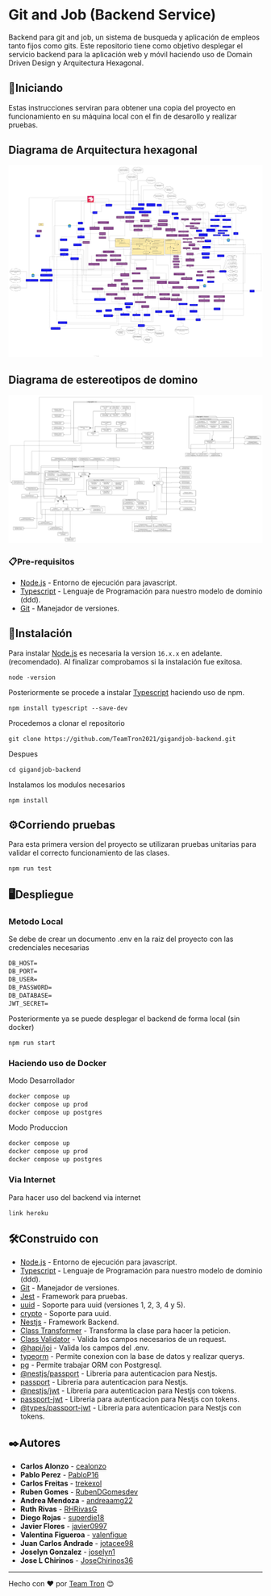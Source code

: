 # Git and Job (Backend Service)
Backend para git and job, un sistema de busqueda y aplicación de empleos tanto fijos como gits. Este repositorio tiene como objetivo desplegar el servicio backend para la aplicación web y móvil haciendo uso de Domain Driven Design y Arquitectura Hexagonal.

## 🚀Iniciando 
Estas instrucciones serviran para obtener una copia del proyecto en funcionamiento en su máquina local con el fin de desarollo y realizar pruebas.

## Diagrama de Arquitectura hexagonal 
<img src="./extra/Hexagonal.png"/>

## Diagrama de estereotipos de domino
<img src="./extra/Dominio.png"/>

### 📋Pre-requisitos 
* [Node.js](https://nodejs.org/es/) - Entorno de ejecución para javascript.
* [Typescript](https://www.typescriptlang.org) - Lenguaje de Programación para nuestro modelo de dominio (ddd).
* [Git](https://git-scm.com) - Manejador de versiones.
 
## 🔧Instalación 

Para instalar [Node.js](https://nodejs.org/es/) es necesaria la version `16.x.x` en adelante. (recomendado). Al finalizar comprobamos si la instalación fue exitosa.

```
node -version
```
Posteriormente se procede a instalar [Typescript](https://www.typescriptlang.org) haciendo uso de npm.

```
npm install typescript --save-dev 
```
Procedemos a clonar el repositorio
```
git clone https://github.com/TeamTron2021/gigandjob-backend.git
```
Despues
```
cd gigandjob-backend
```
Instalamos los modulos necesarios 
```
npm install
```
## ⚙️Corriendo pruebas
Para esta primera version del proyecto se utilizaran pruebas unitarias para validar el correcto funcionamiento de las clases.
```
npm run test
```
## 🖥️Despliegue

### Metodo Local
Se debe de crear un documento .env en la raiz del proyecto con las credenciales necesarias
```
DB_HOST=
DB_PORT=
DB_USER=
DB_PASSWORD=
DB_DATABASE=
JWT_SECRET=
```

Posteriormente ya se puede desplegar el backend de forma local (sin docker)
```
npm run start 
```
### Haciendo uso de Docker 
Modo Desarrollador
```
docker compose up
docker compose up prod 
docker compose up postgres
```
Modo Produccion
```
docker compose up
docker compose up prod 
docker compose up postgres
```
### Via Internet 

Para hacer uso del backend via internet
```
link heroku
```

## 🛠️Construido con 
* [Node.js](https://nodejs.org/es/) - Entorno de ejecución para javascript.
* [Typescript](https://www.typescriptlang.org) - Lenguaje de Programación para nuestro modelo de dominio (ddd).
* [Git](https://git-scm.com) - Manejador de versiones.
* [Jest](https://jestjs.io) - Framework para pruebas.
* [uuid](https://www.npmjs.com/package/uuid) - Soporte para uuid (versiones 1, 2, 3, 4 y 5).
* [crypto](https://nodejs.org/api/crypto.html) - Soporte para uuid.
* [Nestjs](https://nestjs.com) - Framework Backend.
* [Class Transformer](https://www.npmjs.com/package/class-transformer) - Transforma la clase para hacer la peticion.
* [Class Validator](https://www.npmjs.com/package/class-validator) - Valida los campos necesarios de un request.
* [@hapi/joi](https://www.npmjs.com/package/@hapi/joi) - Valida los campos del .env.
* [typeorm](https://www.npmjs.com/package/typeorm) - Permite conexion con la base de datos y realizar querys.
* [pg](https://www.npmjs.com/package/pg) - Permite trabajar ORM con Postgresql.
* [@nestjs/passport](https://www.npmjs.com/package/@nestjs/passport) - Libreria para autenticacion para Nestjs.
* [passport](https://www.npmjs.com/package/passport) - Libreria para autenticacion para Nestjs.
* [@nestjs/jwt](https://www.npmjs.com/package/@nestjs/jwt) - Libreria para autenticacion para Nestjs con tokens.
* [passport-jwt](https://www.npmjs.com/package/passport-jwt) - Libreria para autenticacion para Nestjs con tokens.
* [@types/passport-jwt](https://www.npmjs.com/package/@types/passport-jwt) - Libreria para autenticacion para Nestjs con tokens.

## ✒️Autores
* **Carlos Alonzo** - [cealonzo](https://github.com/cealonzo)
* **Pablo Perez** - [PabloP16](https://github.com/PabloP16)
* **Carlos Freitas** - [trekexol](https://github.com/trekexol)
* **Ruben Gomes** - [RubenDGomesdev](https://github.com/RubenDGomesdev)
* **Andrea Mendoza** - [andreaamg22](https://github.com/andreaamg22)
* **Ruth Rivas** - [RHRivasG](https://github.com/RHRivasG)
* **Diego Rojas** - [superdie18](https://github.com/superdie18)
* **Javier Flores** - [javier0997](https://github.com/javier0997)
* **Valentina Figueroa** - [valenfigue](https://github.com/valenfigue)
* **Juan Carlos Andrade** - [jotacee98](https://github.com/jotacee98)
* **Joselyn Gonzalez** - [joselyn1](https://github.com/joselyn1) 
* **Jose L Chirinos** - [JoseChirinos36](https://github.com/JoseChirinos36) 
---
Hecho con ❤️ por [Team Tron](https://github.com/TeamTron2021) 😊
